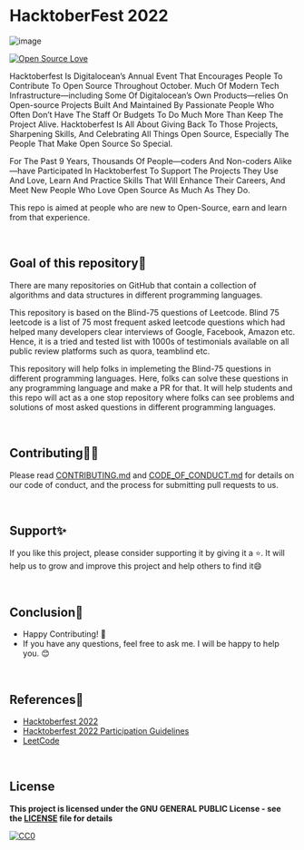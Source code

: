 #                      HacktoberFest 2022
![image](https://user-images.githubusercontent.com/99472914/192144059-5cd0b329-f238-474b-b475-7385eaa35d05.png)

[![Open Source Love](https://firstcontributions.github.io/open-source-badges/badges/open-source-v1/open-source.svg)](https://github.com/shaileshkumar007)


Hacktoberfest Is Digitalocean’s Annual Event That Encourages People To Contribute To Open Source Throughout October. Much Of Modern Tech Infrastructure—including Some Of Digitalocean’s Own Products—relies On Open-source Projects Built And Maintained By Passionate People Who Often Don’t Have The Staff Or Budgets To Do Much More Than Keep The Project Alive. Hacktoberfest Is All About Giving Back To Those Projects, Sharpening Skills, And Celebrating All Things Open Source, Especially The People That Make Open Source So Special.

For The Past 9 Years, Thousands Of People—coders And Non-coders Alike—have Participated In Hacktoberfest To Support The Projects They Use And Love, Learn And Practice Skills That Will Enhance Their Careers, And Meet New People Who Love Open Source As Much As They Do.


This repo is aimed at people who are new to Open-Source, earn and learn from that experience.

<br>

## Goal of this repository🎯
There are many repositories on GitHub that contain a collection of algorithms and data structures in different programming languages. 

This repository is based on the Blind-75 questions of Leetcode. Blind 75 leetcode is a list of 75 most frequent asked leetcode questions which had helped many developers clear interviews of Google, Facebook, Amazon etc. Hence, it is a tried and tested list with 1000s of testimonials available on all public review platforms such as quora, teamblind etc.

This repository will help folks in implemeting the Blind-75 questions in different programming languages. Here, folks can solve these questions in any programming language and make a PR for that. It will help students and this repo will act as a one stop repository where folks can see problems and solutions of most asked questions in different programming languages.

<br>

## Contributing👨‍💻
Please read [CONTRIBUTING.md](/CONTRIBUTING.md) and [CODE_OF_CONDUCT.md](/CODE_OF_CONDUCT.md) for details on our code of conduct, and the process for submitting pull requests to us.

<br>

## Support✨

If you like this project, please consider supporting it by giving it a ⭐️. It will help us to grow and improve this project and help others to find it😄

<br>

## Conclusion🧾

- Happy Contributing! 🎉 
- If you have any questions, feel free to ask me. I will be happy to help you. 😊

<br>

## References📑

- [Hacktoberfest 2022](https://hacktoberfest.digitalocean.com)
- [Hacktoberfest 2022 Participation Guidelines](https://hacktoberfest.com/participation)
- [LeetCode](https://leetcode.com)

<br>

## License

**This project is licensed under the GNU GENERAL PUBLIC License - see the [LICENSE](/LICENSE) file for details**

[![CC0](https://licensebuttons.net/p/zero/1.0/88x31.png)](https://creativecommons.org/publicdomain/zero/1.0)